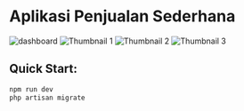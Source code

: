# Aplikasi Penjualan Sederhana

![dashboard](https://github.com/user-attachments/assets/3532a054-1333-4626-a781-26a068ae71a4)
![Thumbnail 1](https://github.com/user-attachments/assets/b1b6659c-cce8-4b33-a921-4c08c5369e37)
![Thumbnail 2](https://github.com/user-attachments/assets/96bfc8d3-ec15-4b11-b3a8-c974fc718e68)
![Thumbnail 3](https://github.com/user-attachments/assets/471d39bb-eafc-4700-adcd-0319d53264ce)

## Quick Start:
```bash
npm run dev
php artisan migrate
